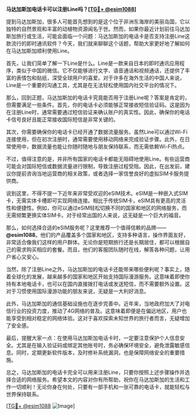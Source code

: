**马达加斯加电话卡可以注册Line吗？[[TG💪+ @esim1088](https://t.me/s/esim1088)]**

提到马达加斯加，很多人可能首先想到的是这个位于非洲东海岸的美丽岛国，它以独特的自然景观和丰富的动植物资源闻名于世。然而，如果你最近计划前往马达加斯加旅行或生活，可能会面临一个问题：马达加斯加的电话卡是否支持注册Line这款流行的即时通讯软件？今天，我们就来聊聊这个话题，帮助大家更好地了解如何在马达加斯加顺利使用Line。

首先，让我们简单了解一下Line是什么。Line是一款来自日本的即时通讯应用程序，类似于中国的微信。它不仅能够进行文字、语音通话和视频通话，还提供了丰富的表情包和贴纸，深受全球用户的喜爱。对于许多在海外生活的中国人来说，Line是一个重要的沟通工具，尤其是在无法轻松使用国内社交平台的情况下。

那么，回到正题，马达加斯加的电话卡究竟能否用于注册Line呢？答案是肯定的，但需要满足一些条件。首先，你的电话卡必须能够正常接收短信验证码。这是因为在注册Line时，通常需要通过短信验证来确认账户的真实性。因此，确保你的电话卡信号良好且能正常接收国际短信是非常关键的。

其次，你需要确保你的电话卡已经开通了数据流量服务。虽然Line可以通过Wi-Fi连接使用，但在初次注册时，通常需要使用移动网络来完成验证步骤。此外，在日常使用中，数据流量也能让你随时随地与朋友保持联系，而无需依赖Wi-Fi热点。

不过，值得注意的是，并非所有国家的电话卡都能无阻碍地使用Line。有些运营商可能会对国际短信或数据流量进行限制，导致注册过程受阻。因此，在出发前，建议你提前咨询当地运营商的相关政策，或者选择一家信誉良好的虚拟SIM卡服务提供商。

说到这里，不得不提一下近年来非常受欢迎的eSIM技术。eSIM是一种嵌入式SIM卡，无需实体卡槽即可实现网络连接。相比于传统SIM卡，eSIM具有更高的灵活性和便捷性。例如，你可以通过eSIM轻松切换不同的国家和地区的网络服务，而无需频繁更换实体SIM卡。对于经常出国的人来说，这无疑是一个巨大的福音。

那么，如何选择合适的eSIM服务呢？这里推荐一个值得信赖的品牌——**@esim1088**。他们的产品覆盖多个国家和地区，支持多种语言，操作界面友好，非常适合像我们这样的用户群体。无论你是短期旅行还是长期居住，都可以根据自己的需求购买相应的套餐。而且，他们的客服团队随时在线，解答各种问题，让用户省心又安心。

当然，除了注册Line之外，马达加斯加的电话卡还能带来哪些便利呢？事实上，随着全球化的发展，越来越多的国家和地区开始支持国际漫游服务。这意味着即使你持有本地电话卡，也可以在国内直接拨打电话或发送短信，而不需要额外设置。这对于习惯使用国际漫游功能的朋友来说，无疑是一大利好消息。

此外，马达加斯加的通信基础设施也在逐步完善中。近年来，当地政府加大了对电信行业的投资力度，推动了4G网络的普及。这意味着即便是在偏远地区，用户也能享受到相对稳定的网络体验。这对于喜欢探索未知世界的旅行者而言，无疑增加了安全感。

最后，提醒大家一点：在使用马达加斯加电话卡时，一定要注意保护个人信息安全。尤其是在输入验证码或绑定其他账号时，务必确保环境安全，避免泄露敏感信息。同时，定期更新软件版本，及时修补系统漏洞，也是保障网络安全的重要措施。

总之，马达加斯加的电话卡完全可以用来注册Line，只要你按照上述步骤操作并选择合适的网络服务。希望本文的内容对你有所帮助，祝你在马达加斯加的生活和工作一切顺利！无论你身在何处，只要有一部手机和一张可靠的电话卡，就能轻松与世界保持联系。

[[TG💪+ @esim1088](https://t.me/s/esim1088) ![Image](https://i.postimg.cc/4NQfJmqS/Snipaste-2025-05-13-00-14-12.png)]